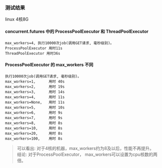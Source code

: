 


### 测试结果
linux 4核8G

#### concurrent.futures 中的 ProcessPoolExecutor 和 ThreadPoolExecutor
    max_workers=4, 执行10000次job(调用GET请求, 毫秒级别)。
    ProcessPoolExecutor 用时11s
    ThreadPoolExecutor 用时36s

#### ProcessPoolExecutor 的 max_workers 不同
    执行10000次job(调用GET请求, 毫秒级别)。
    max_workers=1,      用时 40s
    max_workers=2,      用时 19s
    max_workers=3,      用时 14s
    max_workers=4,      用时 11s
    max_workers=None,   用时 11s
    max_workers=5,      用时 10s
    max_workers=6,      用时 9s
    max_workers=7,      用时 9s
    max_workers=8,      用时 8s
    max_workers=10,     用时 8s
    max_workers=20,     用时 8s
    max_workers=100,    用时 8s
    
> 可以看出: 对于4核的机器，max_workers约为8及以后，性能不再提升。
> 结论: 对于ProcessPoolExecutor， max_workers可以设置为cpu核数的两倍。